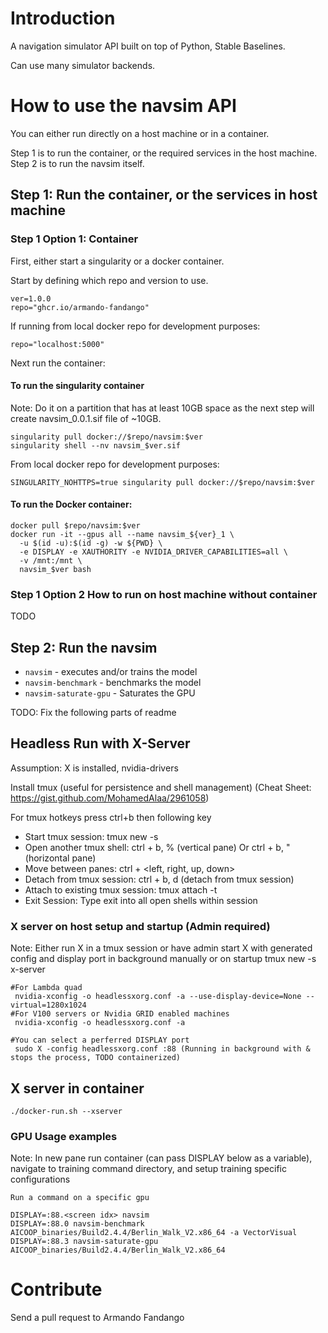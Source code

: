 # Introduction 
A navigation simulator API built on top of Python, Stable Baselines.

Can use many simulator backends.

# How to use the navsim API

You can either run directly on a host machine or in a container. 

Step 1 is to run the container, or the required services in the host machine.
Step 2 is to run the navsim itself.

## Step 1: Run the container, or the services in host machine

### Step 1 Option 1: Container
First, either start a singularity or a docker container.

Start by defining which repo and version to use.
```
ver=1.0.0
repo="ghcr.io/armando-fandango"
```
If running from local docker repo for development purposes:
```
repo="localhost:5000"
```
Next run the container:
#### To run the singularity container
Note: Do it on a partition that has at least 10GB space as the next step will create navsim_0.0.1.sif file of ~10GB.

```
singularity pull docker://$repo/navsim:$ver
singularity shell --nv navsim_$ver.sif
```
From local docker repo for development purposes:
```
SINGULARITY_NOHTTPS=true singularity pull docker://$repo/navsim:$ver
```
#### To run the Docker container:

```
docker pull $repo/navsim:$ver
docker run -it --gpus all --name navsim_${ver}_1 \
  -u $(id -u):$(id -g) -w ${PWD} \
  -e DISPLAY -e XAUTHORITY -e NVIDIA_DRIVER_CAPABILITIES=all \
  -v /mnt:/mnt \ 
  navsim_$ver bash
```

### Step 1 Option 2 How to run on host machine without container
TODO

## Step 2: Run the navsim
* `navsim` - executes and/or trains the model
* `navsim-benchmark` - benchmarks the model
* `navsim-saturate-gpu` - Saturates the GPU

TODO: Fix the following parts of readme

## Headless Run with X-Server 

Assumption: X is installed, nvidia-drivers

Install tmux (useful for persistence and shell management) (Cheat Sheet: https://gist.github.com/MohamedAlaa/2961058)  

For tmux hotkeys press ctrl+b then following key  

* Start tmux session: tmux new -s <session name>
* Open another tmux shell: ctrl + b, % (vertical pane) Or ctrl + b, " (horizontal pane)
* Move between panes: ctrl + <left, right, up, down>
* Detach from tmux session: ctrl + b, d  (detach from tmux session)
* Attach to existing tmux session: tmux attach -t <session name>
* Exit Session: Type exit into all open shells within session


### X server on host setup and startup (Admin required)
Note: Either run X in a tmux session or have admin start X with generated config and display port in background manually or on startup
 tmux new -s x-server
```
#For Lambda quad
 nvidia-xconfig -o headlessxorg.conf -a --use-display-device=None --virtual=1280x1024
#For V100 servers or Nvidia GRID enabled machines
 nvidia-xconfig -o headlessxorg.conf -a 

#You can select a perferred DISPLAY port
 sudo X -config headlessxorg.conf :88 (Running in background with & stops the process, TODO containerized)
```

## X server in container
```
./docker-run.sh --xserver
```

### GPU Usage examples
Note: In new pane run container (can pass DISPLAY below as a variable), navigate to training command directory, and setup training specific configurations
```
Run a command on a specific gpu

DISPLAY=:88.<screen idx> navsim 
DISPLAY=:88.0 navsim-benchmark AICOOP_binaries/Build2.4.4/Berlin_Walk_V2.x86_64 -a VectorVisual
DISPLAY=:88.3 navsim-saturate-gpu AICOOP_binaries/Build2.4.4/Berlin_Walk_V2.x86_64  
```

# Contribute

Send a pull request to Armando Fandango
